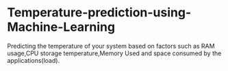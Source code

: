 # Temperature-prediction-using-Machine-Learning
Predicting the temperature of your system based on factors such as RAM usage,CPU storage temperature,Memory Used and space consumed by the applications(load).
